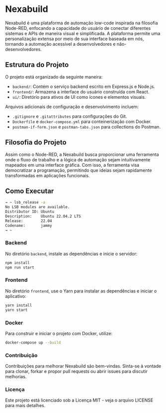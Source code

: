 # Nexabuild

Nexabuild é uma plataforma de automação low-code inspirada na filosofia Node-RED, enfocando a capacidade do usuário de conectar diferentes sistemas e APIs de maneira visual e simplificada. A plataforma permite uma personalização extensa por meio de sua interface baseada em nós, tornando a automação acessível a desenvolvedores e não-desenvolvedores.

## Estrutura do Projeto

O projeto está organizado da seguinte maneira:

- `backend/`: Contém o serviço backend escrito em Express.js e Node.js.
- `frontend/`: Armazena a interface do usuário construída com React.
- `ui/`: Diretório para ativos de UI como ícones e elementos visuais.

Arquivos adicionais de configuração e desenvolvimento incluem:

- `.gitignore` e `.gitattributes` para configurações do Git.
- `Dockerfile` e `docker-compose.yml` para conteinerização com Docker.
- `postman-if-form.json` e `postman-tabs.json` para collections do Postman.

## Filosofia do Projeto

Assim como o Node-RED, a Nexabuild busca proporcionar uma ferramenta onde o fluxo de trabalho e a lógica de automação sejam intuitivamente mapeados em uma interface gráfica. Com isso, a ferramenta visa democratizar a programação, permitindo que ideias sejam rapidamente transformadas em aplicações funcionais.

## Como Executar

```bash
→ ~ lsb_release -a
No LSB modules are available.
Distributor ID: Ubuntu
Description:    Ubuntu 22.04.2 LTS
Release:        22.04
Codename:       jammy
→ ~ 
```

### Backend

No diretório `backend`, instale as dependências e inicie o servidor:

```bash
npm install
npm run start
```

### Frontend

No diretório `frontend`, use o Yarn para instalar as dependências e iniciar o aplicativo:

```bash
yarn install
yarn start
```

### Docker

Para construir e iniciar o projeto com Docker, utilize:

```bash
docker-compose up --build
```

### Contribuição

Contribuições para melhorar Nexabuild são bem-vindas. Sinta-se à vontade para clonar, forkar e propor pull requests ou abrir issues para discutir melhorias.

### Licença

Este projeto está licenciado sob a Licença MIT - veja o arquivo LICENSE para mais detalhes.
